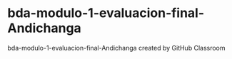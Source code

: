 # bda-modulo-1-evaluacion-final-Andichanga
bda-modulo-1-evaluacion-final-Andichanga created by GitHub Classroom
